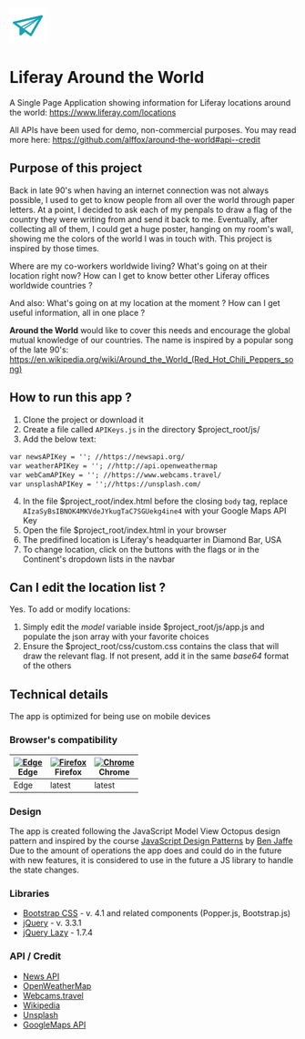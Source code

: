 ![A paper airplane](https://github.com/alffox/around-the-world/blob/master/images/favicon.svg)

# Liferay Around the World
A Single Page Application showing information for Liferay locations around the world: https://www.liferay.com/locations

All APIs have been used for demo, non-commercial purposes. You may read more here: https://github.com/alffox/around-the-world#api--credit

## Purpose of this project
Back in late 90's when having an internet connection was not always possible, I used to get to know people from all over the world through paper letters. At a point, I decided to ask each of my penpals to draw a flag of the country they were writing from and send it back to me. Eventually, after collecting all of them, I could get a huge poster, hanging on my room's wall, showing me the colors of the world I was in touch with. This project is inspired by those times.

Where are my co-workers worldwide living? What's going on at their location right now? How can I get to know better other Liferay offices worldwide countries ?

And also: What's going on at my location at the moment ? How can I get useful information, all in one place ?

**Around the World** would like to cover this needs and encourage the global mutual knowledge of our countries. The name is inspired by a popular song of the late 90's: https://en.wikipedia.org/wiki/Around_the_World_(Red_Hot_Chili_Peppers_song)

## How to run this app ?
1) Clone the project or download it
2) Create a file called `APIKeys.js` in the directory $project_root/js/
3) Add the below text:

```
var newsAPIKey = ''; //https://newsapi.org/
var weatherAPIKey = ''; //http://api.openweathermap
var webCamAPIKey = ''; //https://www.webcams.travel/
var unsplashAPIKey = '';//https://unsplash.com/
```

4) In the file $project_root/index.html before the closing `body` tag, replace `AIzaSyBsIBNOK4MKVdeJYkugTaC7SGUekg4ine4` with your Google Maps API Key
5) Open the file $project_root/index.html in your browser
6) The predifined location is Liferay's headquarter in Diamond Bar, USA
7) To change location, click on the buttons with the flags or in the Continent's dropdown lists in the navbar

## Can I edit the location list ?

Yes. To add or modify locations:

1) Simply edit the _model_ variable inside $project_root/js/app.js and populate the json array with your favorite choices
2) Ensure the $project_root/css/custom.css contains the class that will draw the relevant flag. If not present, add it in the same _base64_ format of the others

## Technical details
The app is optimized for being use on mobile devices

### Browser's compatibility
| [<img src="https://raw.githubusercontent.com/alrra/browser-logos/master/src/edge/edge_48x48.png" alt="Edge" width="24px" height="24px" />](http://godban.github.io/browsers-support-badges/)</br>Edge | [<img src="https://raw.githubusercontent.com/alrra/browser-logos/master/src/firefox/firefox_48x48.png" alt="Firefox" width="24px" height="24px" />](http://godban.github.io/browsers-support-badges/)</br>Firefox | [<img src="https://raw.githubusercontent.com/alrra/browser-logos/master/src/chrome/chrome_48x48.png" alt="Chrome" width="24px" height="24px" />](http://godban.github.io/browsers-support-badges/)</br>Chrome |
| --------- | --------- | --------- |
| Edge| latest| latest|

### Design
The app is created following the JavaScript Model View Octopus design pattern and inspired by the course [JavaScript Design Patterns](https://eu.udacity.com/course/javascript-design-patterns--ud989) by [Ben Jaffe](https://github.com/benjaffe)
Due to the amount of operations the app does and could do in the future with new features, it is considered to use in the future a JS library to handle the state changes.

### Libraries
- [Bootstrap CSS](https://getbootstrap.com/docs/4.1/getting-started/introduction/) - v. 4.1 and related components (Popper.js, Bootstrap.js)
- [jQuery](https://jquery.com/) - v. 3.3.1
- [jQuery Lazy](http://jquery.eisbehr.de/lazy/) - 1.7.4

### API / Credit
- [News API](https://newsapi.org/)
- [OpenWeatherMap](https://openweathermap.org/)
- [Webcams.travel](https://www.webcams.travel/)
- [Wikipedia](https://en.wikipedia.org)
- [Unsplash](https://unsplash.com/)
- [GoogleMaps API](https://developers.google.com/maps/documentation/)